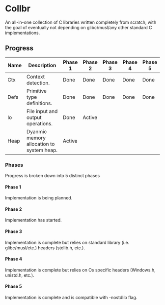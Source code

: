 # Collbr

An all-in-one collection of C libraries written completely from scratch, with the goal of eventually not depending on glibc/musl/any other standard C implementations.

## Progress

| Name | Description                               | Phase 1 | Phase 2 | Phase 3 | Phase 4 | Phase 5 |
|------|-------------------------------------------|---------|---------|---------|---------|---------|
| Ctx  | Context detection.                        | Done    | Done    | Done    | Done    | Done    |
| Defs | Primitive type definitions.               | Done    | Done    | Done    | Done    | Done    |
| Io   | File input and output operations.         | Done    | Active  |         |         |         |
| Heap | Dyanmic memory allocation to system heap. | Active  |         |         |         |         |

### Phases

Progress is broken down into 5 distinct phases

#### Phase 1

Implementation is being planned.

#### Phase 2

Implementation has started.

#### Phase 3

Implementation is complete but relies on standard library (i.e. glibc/musl/etc.) headers (stdlib.h, etc.).

#### Phase 4

Implementation is complete but relies on Os specific headers (Windows.h, unistd.h, etc.).

#### Phase 5

Implementation is complete and is compatible with -nostdlib flag.
